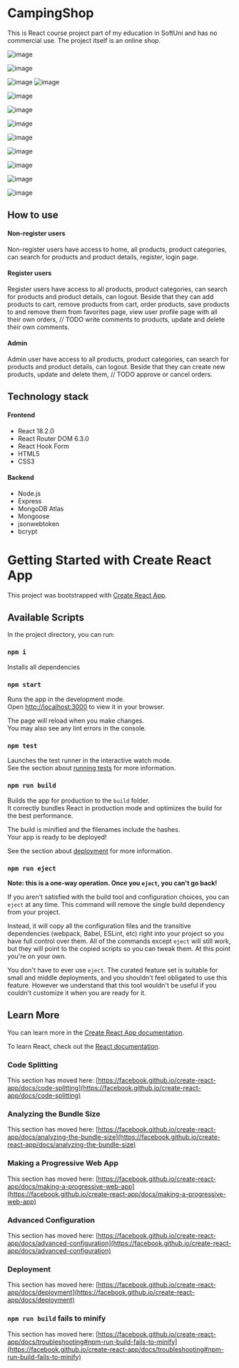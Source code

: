# CampingShop

This is React course project part of my education in SoftUni and has no commercial use. The project itself is an online shop.

![image](https://user-images.githubusercontent.com/62966560/200195249-0e79d599-d340-4400-8cab-84a142943f46.png)

![image](https://user-images.githubusercontent.com/62966560/200195189-30a42402-9c09-425c-92a8-4e2191e55f85.png)

![image](https://user-images.githubusercontent.com/62966560/200195307-c24e4f1c-015b-44ed-90cc-09f8aedab606.png)
![image](https://user-images.githubusercontent.com/62966560/200195319-d79a0a46-2508-4f8a-bc84-b144f0353620.png)

![image](https://user-images.githubusercontent.com/62966560/200195352-65a57564-ad16-4f4e-92f0-41828c5543bd.png)

![image](https://user-images.githubusercontent.com/62966560/200195401-dc260a2a-95e3-44f5-a64f-9a86f8366c12.png)

![image](https://user-images.githubusercontent.com/62966560/200196268-0dacd208-373a-4215-994c-727b144ea8a2.png)

![image](https://user-images.githubusercontent.com/62966560/200196345-d5b7fb5d-a157-4f32-8900-5f17c480f332.png)

![image](https://user-images.githubusercontent.com/62966560/200196422-d322990f-e84f-41da-87db-e7a823e19b6c.png)

![image](https://user-images.githubusercontent.com/62966560/200196442-f3302465-eeee-49bb-8f81-23abfefc0532.png)

![image](https://user-images.githubusercontent.com/62966560/200196467-d225c250-6af9-4878-8566-8212d4022588.png)

![image](https://user-images.githubusercontent.com/62966560/200196377-ad285026-e741-4ea8-b39c-072ee4338439.png)


## How to use

#### Non-register users

Non-register users have access to home, all products, product categories, can search for products and product details, register, login page.

#### Register users

Register users have access to all products, product categories, can search for products and product details, can logout. Beside that they can add products to cart, remove products from cart, order products, save products to and remove them from favorites page, view user profile page with all their own orders, // TODO write comments to products, update and delete their own comments.

#### Admin

Admin user have access to all products, product categories, can search for products and product details, can logout. Beside that they can create new products, update and delete them, // TODO approve or cancel orders.

## Technology stack

#### Frontend
- React 18.2.0
- React Router DOM 6.3.0
- React Hook Form
- HTML5
- CSS3

#### Backend
- Node.js
- Express
- MongoDB Atlas
- Mongoose
- jsonwebtoken
- bcrypt

# Getting Started with Create React App

This project was bootstrapped with [Create React App](https://github.com/facebook/create-react-app).

## Available Scripts

In the project directory, you can run:

### `npm i`

Installs all dependencies

### `npm start`

Runs the app in the development mode.\
Open [http://localhost:3000](http://localhost:3000) to view it in your browser.

The page will reload when you make changes.\
You may also see any lint errors in the console.

### `npm test`

Launches the test runner in the interactive watch mode.\
See the section about [running tests](https://facebook.github.io/create-react-app/docs/running-tests) for more information.

### `npm run build`

Builds the app for production to the `build` folder.\
It correctly bundles React in production mode and optimizes the build for the best performance.

The build is minified and the filenames include the hashes.\
Your app is ready to be deployed!

See the section about [deployment](https://facebook.github.io/create-react-app/docs/deployment) for more information.

### `npm run eject`

**Note: this is a one-way operation. Once you `eject`, you can't go back!**

If you aren't satisfied with the build tool and configuration choices, you can `eject` at any time. This command will remove the single build dependency from your project.

Instead, it will copy all the configuration files and the transitive dependencies (webpack, Babel, ESLint, etc) right into your project so you have full control over them. All of the commands except `eject` will still work, but they will point to the copied scripts so you can tweak them. At this point you're on your own.

You don't have to ever use `eject`. The curated feature set is suitable for small and middle deployments, and you shouldn't feel obligated to use this feature. However we understand that this tool wouldn't be useful if you couldn't customize it when you are ready for it.

## Learn More

You can learn more in the [Create React App documentation](https://facebook.github.io/create-react-app/docs/getting-started).

To learn React, check out the [React documentation](https://reactjs.org/).

### Code Splitting

This section has moved here: [https://facebook.github.io/create-react-app/docs/code-splitting](https://facebook.github.io/create-react-app/docs/code-splitting)

### Analyzing the Bundle Size

This section has moved here: [https://facebook.github.io/create-react-app/docs/analyzing-the-bundle-size](https://facebook.github.io/create-react-app/docs/analyzing-the-bundle-size)

### Making a Progressive Web App

This section has moved here: [https://facebook.github.io/create-react-app/docs/making-a-progressive-web-app](https://facebook.github.io/create-react-app/docs/making-a-progressive-web-app)

### Advanced Configuration

This section has moved here: [https://facebook.github.io/create-react-app/docs/advanced-configuration](https://facebook.github.io/create-react-app/docs/advanced-configuration)

### Deployment

This section has moved here: [https://facebook.github.io/create-react-app/docs/deployment](https://facebook.github.io/create-react-app/docs/deployment)

### `npm run build` fails to minify

This section has moved here: [https://facebook.github.io/create-react-app/docs/troubleshooting#npm-run-build-fails-to-minify](https://facebook.github.io/create-react-app/docs/troubleshooting#npm-run-build-fails-to-minify)
